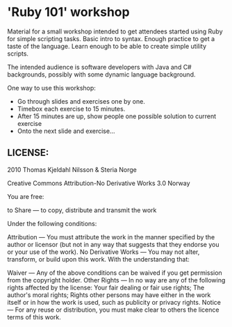 # 'Ruby 101' workshop

Material for a small workshop intended to get attendees started using Ruby for simple scripting tasks. Basic intro to syntax. Enough
practice to get a taste of the language. Learn enough to be able to create simple utility scripts.

The intended audience is software developers with Java and C# backgrounds, possibly with some dynamic language background.

One way to use this workshop:

* Go through slides and exercises one by one. 
* Timebox each exercise to 15 minutes.
* After 15 minutes are up, show people one possible solution to current exercise
* Onto the next slide and exercise...



## LICENSE:

2010 Thomas Kjeldahl Nilsson & Steria Norge

Creative Commons Attribution-No Derivative Works 3.0 Norway

You are free:

to Share — to copy, distribute and transmit the work

Under the following conditions:

Attribution — You must attribute the work in the manner specified by the author or licensor (but not in any way that suggests that they endorse you or your use of the work).
No Derivative Works — You may not alter, transform, or build upon this work.
With the understanding that:

Waiver — Any of the above conditions can be waived if you get permission from the copyright holder.
Other Rights — In no way are any of the following rights affected by the license:
Your fair dealing or fair use rights;
The author's moral rights;
Rights other persons may have either in the work itself or in how the work is used, such as publicity or privacy rights.
Notice — For any reuse or distribution, you must make clear to others the licence terms of this work.